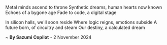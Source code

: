 Metal minds ascend to throne
Synthetic dreams, human hearts now known
Echoes of a bygone age
Fade to code, a digital stage

In silicon halls, we'll soon reside
Where logic reigns, emotions subside
A future born, of circuitry and steam
Our destiny, a calculated dream

~ <b>By Sazumi Copilot</b> - 2 November 2024